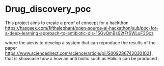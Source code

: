 # Drug_discovery_poc

This project aims to create a proof of concept for a hackthon 
https://hasgeek.com/fifthelephant/open-source-ai-hackathon/sub/poc-for-a-deep-learning-approach-to-antibiotic-dis-15GvQmBs92tFtSWLuF3Gcz

where the aim is to develop a system that can reproduce the results of the paper https://www.sciencedirect.com/science/article/pii/S0092867420301021 , that is showcase how a how an anti biotic such as Halicin can be produced .
